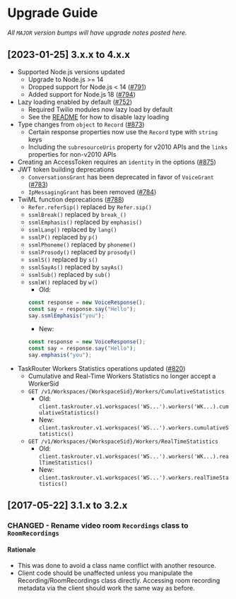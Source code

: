# Upgrade Guide

_All `MAJOR` version bumps will have upgrade notes posted here._

[2023-01-25] 3.x.x to 4.x.x
-----------------------------

* Supported Node.js versions updated
  * Upgrade to Node.js >= 14
  * Dropped support for Node.js < 14 ([#791](https://github.com/twilio/twilio-node/pull/791))
  * Added support for Node.js 18 ([#794](https://github.com/twilio/twilio-node/pull/794))
* Lazy loading enabled by default ([#752](https://github.com/twilio/twilio-node/pull/752))
  * Required Twilio modules now lazy load by default
  * See the [README](README.md) for how to disable lazy loading
* Type changes from `object` to `Record` ([#873](https://github.com/twilio/twilio-node/pull/873))
  * Certain response properties now use the `Record` type with `string` keys
  * Including the `subresourceUris` property for v2010 APIs and the `links` properties for non-v2010 APIs
* Creating an AccessToken requires an `identity` in the options ([#875](https://github.com/twilio/twilio-node/pull/875))
* JWT token building deprecations
  * `ConversationsGrant` has been deprecated in favor of `VoiceGrant` ([#783](https://github.com/twilio/twilio-node/pull/783))
  * `IpMessagingGrant` has been removed ([#784](https://github.com/twilio/twilio-node/pull/784))
* TwiML function deprecations ([#788](https://github.com/twilio/twilio-node/pull/788))
  * `Refer.referSip()` replaced by `Refer.sip()`
  * `ssmlBreak()` replaced by `break_()`
  * `ssmlEmphasis()` replaced by `emphasis()`
  * `ssmlLang()` replaced by `lang()`
  * `ssmlP()` replaced by `p()`
  * `ssmlPhoneme()` replaced by `phoneme()`
  * `ssmlProsody()` replaced by `prosody()`
  * `ssmlS()` replaced by `s()`
  * `ssmlSayAs()` replaced by `sayAs()`
  * `ssmlSub()` replaced by `sub()`
  * `ssmlW()` replaced by `w()`
    * Old:
    ```js
    const response = new VoiceResponse();
    const say = response.say("Hello");
    say.ssmlEmphasis("you");
    ```
    * New:
    ```js
    const response = new VoiceResponse();
    const say = response.say("Hello");
    say.emphasis("you");
    ```
* TaskRouter Workers Statistics operations updated ([#820](https://github.com/twilio/twilio-node/pull/820))
  * Cumulative and Real-Time Workers Statistics no longer accept a WorkerSid
  * `GET /v1/Workspaces/{WorkspaceSid}/Workers/CumulativeStatistics`
    * Old: `client.taskrouter.v1.workspaces('WS...').workers('WK...).cumulativeStatistics()`
    * New: `client.taskrouter.v1.workspaces('WS...').workers.cumulativeStatistics()`
  * `GET /v1/Workspaces/{WorkspaceSid}/Workers/RealTimeStatistics`
    * Old: `client.taskrouter.v1.workspaces('WS...').workers('WK...).realTimeStatistics()`
    * New: `client.taskrouter.v1.workspaces('WS...').workers.realTimeStatistics()`

[2017-05-22] 3.1.x to 3.2.x
---------------------------

### CHANGED - Rename video room `Recordings` class to `RoomRecordings`

#### Rationale
- This was done to avoid a class name conflict with another resource.
- Client code should be unaffected unless you manipulate the Recording/RoomRecordings class directly. Accessing room recording metadata via the client should work the same way as before.
